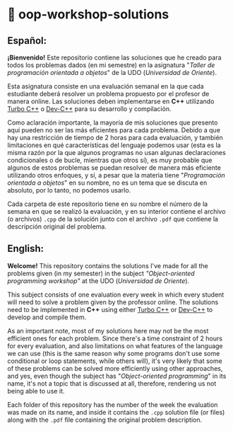 # 🤖 oop-workshop-solutions

## Español:

**¡Bienvenido!** Este repositorio contiene las soluciones que he creado para todos los problemas dados (en mi semestre) en la asignatura "*Taller de programación orientada a objetos*" de la UDO (*Universidad de Oriente*).

Esta asignatura consiste en una evaluación semanal en la que cada estudiante deberá resolver un problema propuesto por el profesor de manera online. Las soluciones deben implementarse en **C++** utilizando [Turbo C++](https://turbo-c.net/) o [Dev-C++](https://dev-cpp.com/) para su desarrollo y compilación.

Como aclaración importante, la mayoría de mis soluciones que presento aquí pueden no ser las más eficientes para cada problema. Debido a que hay una restricción de tiempo de 2 horas para cada evaluación, y también limitaciones en qué características del lenguaje podemos usar (esta es la misma razón por la que algunos programas no usan algunas declaraciones condicionales o de bucle, mientras que otros sí), es muy probable que algunos de estos problemas se puedan resolver de manera más eficiente utilizando otros enfoques, y sí, a pesar que la materia tiene "*Programación orientada a objetos*" en su nombre, no es un tema que se discuta en absoluto, por lo tanto, no podemos usarlo.

Cada carpeta de este repositorio tiene en su nombre el número de la semana en que se realizó la evaluación, y en su interior contiene el archivo (o archivos) `.cpp` de la solución junto con el archivo `.pdf` que contiene la descripción original del problema.

## English:

**Welcome!** This repository contains the solutions I've made for all the problems given (in my semester) in the subject *"Object-oriented programming workshop"* at the UDO (*Universidad de Oriente*).

This subject consists of one evaluation every week in which every student will need to solve a problem given by the professor online. The solutions need to be implemented in **C++** using either [Turbo C++](https://turbo-c.net/) or [Dev-C++](https://dev-cpp.com/) to develop and compile them.

As an important note, most of my solutions here may not be the most efficient ones for each problem. Since there's a time constraint of 2 hours for every evaluation, and also limitations on what features of the language we can use (this is the same reason why some programs don't use some conditional or loop statements, while others will), it's very likely that some of these problems can be solved more efficiently using other approaches, and yes, even though the subject has "*Object-oriented programming*" in its name, it's not a topic that is discussed at all, therefore, rendering us not being able to use it.

Each folder of this repository has the number of the week the evaluation was made on its name, and inside it contains the `.cpp` solution file (or files) along with the `.pdf` file containing the original problem description.